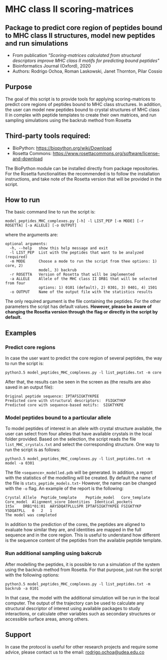 # MHC class II scoring-matrices

## Package to predict core region of peptides bound to MHC class II structures, model new peptides and run simulations

* From publication *"Scoring-matrices calculated from structural descriptors improve MHC class II motifs for predicting bound peptides"*
* Bioinformatics Journal (Oxford), 2020
* Authors: Rodrigo Ochoa, Roman Laskowski, Janet Thornton, Pilar Cossio

## Purpose

The goal of this script is to provide tools for applying scoring-matrices to predict core regions of peptides bound to MHC class structures. In addition, the user can model new peptides bound to crystal structures of MHC class II in complex with peptide templates to create their own matrices, and run sampling simulations using the backrub method from Rosetta

## Third-party tools required:

- BioPython: https://biopython.org/wiki/Download
- Rosetta Commons: https://www.rosettacommons.org/software/license-and-download

The BioPython module can be installed directly from package repositories. For the Rosetta functionalities the recommended is to follow the installation instructions, and take note of the Rosetta version that will be provided in the script.

## How to run

The basic command line to run the script is:

`model_peptides_MHC_complexes.py [-h] -l LIST_PEP [-m MODE] [-r ROSETTA]
                                       [-a ALLELE] [-o OUTPUT]`
                                       
where the arguments are:

```
optional arguments:
  -h, --help   show this help message and exit
  -l LIST_PEP  List with the peptides that want to be analyzed (required)
  -m MODE      Choose a mode to run the script from thee options: 1) core, 2)
               model, 3) backrub
  -r ROSETTA   Version of Rosetta that will be implemented
  -a ALLELE    Allele of the MHC class II DRB1 that will be selected from four
               options: 1) 0101 (default), 2) 0301, 3) 0401, 4) 1501
  -o OUTPUT    Name of the output file with the statistics results
 ```
The only required argument is the file containing the peptides. For the other parameters the script has default values. **However, please be aware of changing the Rosetta version through the flag or directly in the script by default.**

## Examples

### Predict core regions

In case the user want to predict the core region of several peptides, the way to run the script is:

`python3.5 model_peptides_MHC_complexes.py -l list_peptides.txt -m core`

After that, the results can be seen in the screen as (the results are also saved in an output file):
```
Original peptide sequence: IPTAFSIGKTYKPEE
Predicted core with structural descriptors:  FSIGKTYKP
Predicted core with sequence-based motifs:  SIGKTYKPE
```

### Model peptides bound to a particular allele

To model peptides of interest in an allele with crystal structure available, the user can select from four alleles that have available crystals in the local folder provided. Based on the selection, the script reads the file `list_MHC_crystals.txt` and select the corresponding structure. One way to run the script is as follows:

`python3.5 model_peptides_MHC_complexes.py -l list_peptides.txt -m model -a 0301`

The file `<sequence>_modelled.pdb` will be generated. In addition, a report with the statistics of the modelling will be created. By default the name of the file is `stats_peptide_models.txt`- However, the name can be changed with the `-o` flag. An example of the report is the following:

```
Crystal	Allele	Peptide_template	Peptide_model	Core_template	Core_model	Alignment_score	Identities	Identical_pockets
1t5x	DRB1*01:01	AAYSDQATPLLLSPR	IPTAFSIGKTYKPEE	FSIGKTYKP	YSDQATPLL	0	2	1
The model was completed
```
In addition to the prediction of the cores, the peptides are aligned to evaluate how similar they are, and identities are mapped in the full sequence and in the core region. This is useful to understand how different is the sequence content of the peptides from the available peptide template.

### Run additional sampling using bakcrub

After modelling the peptides, it is possible to run a simulation of the system using the backrub method from Rosetta. For that purpose, just run the script with the following options:

`python3.5 model_peptides_MHC_complexes.py -l list_peptides.txt -m backrub -a 0101`

In that case, the model with the additional simulation will be run in the local computer. The output of the trajectory can be used to calculate any structural descriptor of interest using available packages to study interactions, or calculate other variables such as secondary structures or accessible surface areas, among others.

## Support

In case the protocol is useful for other research projects and require some advice, please contact us to the email: rodrigo.ochoa@udea.edu.co
